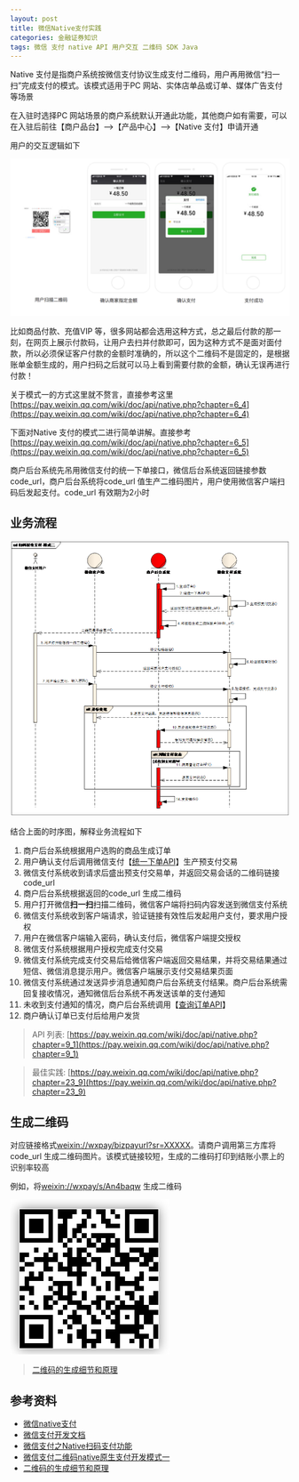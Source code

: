 ```yaml
---
layout: post
title: 微信Native支付实践
categories: 金融证券知识 
tags: 微信 支付 native API 用户交互 二维码 SDK Java
---
```


Native 支付是指商户系统按微信支付协议生成支付二维码，用户再用微信“扫一扫”完成支付的模式。该模式适用于PC 网站、实体店单品或订单、媒体广告支付等场景

在入驻时选择PC 网站场景的商户系统默认开通此功能，其他商户如有需要，可以在入驻后前往【商户品台】-->【产品中心】-->【Native 支付】申请开通

用户的交互逻辑如下

![](../media/image/2020-02-03/01.png)

比如商品付款、充值VIP 等，很多网站都会选用这种方式，总之最后付款的那一刻，在网页上展示付款码，让用户去扫并付款即可，因为这种方式不是面对面付款，所以必须保证客户付款的金额时准确的，所以这个二维码不是固定的，是根据账单金额生成的，用户扫码之后就可以马上看到需要付款的金额，确认无误再进行付款！

关于模式一的方式这里就不赘言，直接参考这里 [https://pay.weixin.qq.com/wiki/doc/api/native.php?chapter=6_4](https://pay.weixin.qq.com/wiki/doc/api/native.php?chapter=6_4)

下面对Native 支付的模式二进行简单讲解。直接参考 [https://pay.weixin.qq.com/wiki/doc/api/native.php?chapter=6_5](https://pay.weixin.qq.com/wiki/doc/api/native.php?chapter=6_5)

商户后台系统先吊用微信支付的统一下单接口，微信后台系统返回链接参数code\_url，商户后台系统将code\_url 值生产二维码图片，用户使用微信客户端扫码后发起支付。code\_url 有效期为2小时

## 业务流程

![](../media/image/2020-02-03/02.png)

结合上面的时序图，解释业务流程如下

1. 商户后台系统根据用户选购的商品生成订单
2. 用户确认支付后调用微信支付【[统一下单API](https://pay.weixin.qq.com/wiki/doc/api/native.php?chapter=9_1)】生产预支付交易
3. 微信支付系统收到请求后盛出预支付交易单，并返回交易会话的二维码链接code\_url
4. 商户后台系统根据返回的code\_url 生成二维码
5. 用户打开微信**扫一扫**扫描二维码，微信客户端将扫码内容发送到微信支付系统
6. 微信支付系统收到客户端请求，验证链接有效性后发起用户支付，要求用户授权
7. 用户在微信客户端输入密码，确认支付后，微信客户端提交授权
8. 微信支付系统根据用户授权完成支付交易
9. 微信支付系统完成支付交易后给微信客户端返回交易结果，并将交易结果通过短信、微信消息提示用户。微信客户端展示支付交易结果页面
10. 微信支付系统通过发送异步消息通知商户后台系统支付结果。商户后台系统需回复接收情况，通知微信后台系统不再发送该单的支付通知
11. 未收到支付通知的情况，商户后台系统调用【[查询订单API](https://pay.weixin.qq.com/wiki/doc/api/native.php?chapter=9_2)】
12. 商户确认订单已支付后给用户发货

>API 列表: [https://pay.weixin.qq.com/wiki/doc/api/native.php?chapter=9_1](https://pay.weixin.qq.com/wiki/doc/api/native.php?chapter=9_1)

>最佳实践: [https://pay.weixin.qq.com/wiki/doc/api/native.php?chapter=23_9](https://pay.weixin.qq.com/wiki/doc/api/native.php?chapter=23_9)

## 生成二维码

对应链接格式[weixin://wxpay/bizpayurl?sr=XXXXX](weixin://wxpay/bizpayurl?sr=XXXXX)。请商户调用第三方库将code\_url 生成二维码图片。该模式链接较短，生成的二维码打印到结账小票上的识别率较高

例如，将[weixin://wxpay/s/An4baqw](weixin://wxpay/s/An4baqw) 生成二维码

![](../media/image/2020-02-03/03.png)

>[二维码的生成细节和原理](https://coolshell.cn/articles/10590.html)



## 参考资料

* [微信native支付](https://pay.weixin.qq.com/static/product/product_intro.shtml?name=native)
* [微信支付开发文档](https://pay.weixin.qq.com/wiki/doc/api/native.php?chapter=6_1)
* [微信支付之Native扫码支付功能](https://www.jianshu.com/p/940842647ebc)
* [微信支付二维码native原生支付开发模式一](https://blog.csdn.net/hugengyong/article/details/77099151?utm_source=blogxgwz8)
* [二维码的生成细节和原理](https://coolshell.cn/articles/10590.html)
